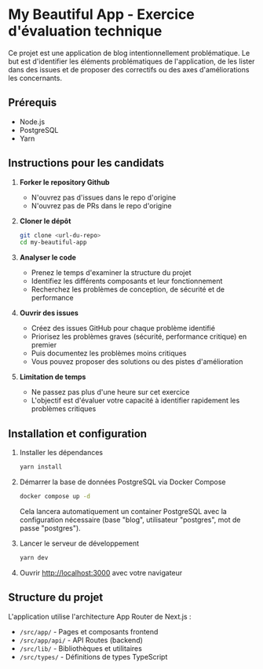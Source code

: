 # My Beautiful App - Exercice d'évaluation technique

Ce projet est une application de blog intentionnellement problématique.
Le but est d'identifier les éléments problématiques de l'application, de les lister dans des issues et de proposer des correctifs ou des axes d'améliorations les concernants.

## Prérequis

- Node.js
- PostgreSQL
- Yarn

## Instructions pour les candidats

1. **Forker le repository Github**
   - N'ouvrez pas d'issues dans le repo d'origine
   - N'ouvrez pas de PRs dans le repo d'origine

2. **Cloner le dépôt**
   ```bash
   git clone <url-du-repo>
   cd my-beautiful-app
   ```

3. **Analyser le code**
   - Prenez le temps d'examiner la structure du projet
   - Identifiez les différents composants et leur fonctionnement
   - Recherchez les problèmes de conception, de sécurité et de performance

4. **Ouvrir des issues**
   - Créez des issues GitHub pour chaque problème identifié
   - Priorisez les problèmes graves (sécurité, performance critique) en premier
   - Puis documentez les problèmes moins critiques
   - Vous pouvez proposer des solutions ou des pistes d'amélioration

5. **Limitation de temps**
   - Ne passez pas plus d'une heure sur cet exercice
   - L'objectif est d'évaluer votre capacité à identifier rapidement les problèmes critiques

## Installation et configuration

1. Installer les dépendances
   ```bash
   yarn install
   ```

2. Démarrer la base de données PostgreSQL via Docker Compose
   ```bash
   docker compose up -d
   ```
   Cela lancera automatiquement un container PostgreSQL avec la configuration nécessaire (base "blog", utilisateur "postgres", mot de passe "postgres").

3. Lancer le serveur de développement
   ```bash
   yarn dev
   ```

4. Ouvrir [http://localhost:3000](http://localhost:3000) avec votre navigateur

## Structure du projet

L'application utilise l'architecture App Router de Next.js :

- `/src/app/` - Pages et composants frontend
- `/src/app/api/` - API Routes (backend)
- `/src/lib/` - Bibliothèques et utilitaires
- `/src/types/` - Définitions de types TypeScript

